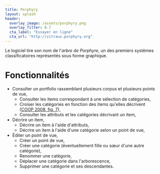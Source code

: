 ```yaml
---
title: Porphyry
layout: splash
header:
  overlay_image: /assets/porphyry.png
  overlay_filter: 0.7
  cta_label: "Essayer en ligne"
  cta_url: "http://vitraux.porphyry.org"
---
```


Le logiciel tire son nom de l'*arbre de Porphyre*, 
un des premiers systèmes classificatoires représentés sous forme graphique.

# Fonctionnalités

- Consulter un portfolio rassemblant plusieurs corpus et plusieurs points de vue,
  - Consulter les items correspondant à une sélection de catégories,
  - Croiser les catégories en fonction des items qu'elles décrivent ([COOP 2008, fig. 7](http://publications.icd.utt.fr/ce329c153e7b8873a03ec02847008459)),
  - Consulter les attributs et les catégories décrivant un item,
- Décrire un item,
  - Décrire un item à l'aide d'attributs,
  - Décrire un item à l'aide d'une catégorie selon un point de vue,
- Éditer un point de vue,
  - Créer un point de vue,
  - Créer une catégorie (éventuellement fille ou sœur d'une autre catégorie),
  - Renommer une catégorie,
  - Déplacer une catégorie dans l'arborescence,
  - Supprimer une catégorie et ses descendantes.
